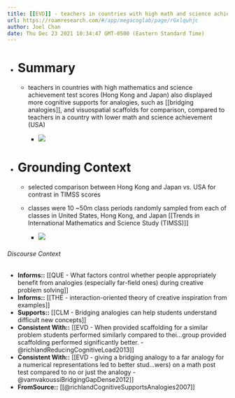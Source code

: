 ```yaml
---
title: [[EVD]] - teachers in countries with high math and science achievement scores also displayed more cognitive supports for analogies, such as bridging analogies, and visuospatial scaffolds for comparison, compared to teachers in a country with lower math and science achievement - [[@richlandCognitiveSupportsAnalogies2007]]
url: https://roamresearch.com/#/app/megacoglab/page/rGxlquhjc
author: Joel Chan
date: Thu Dec 23 2021 10:34:47 GMT-0500 (Eastern Standard Time)
---
```


- # Summary

    - teachers in countries with high mathematics and science achievement test scores (Hong Kong and Japan) also displayed more cognitive supports for analogies, such as [[bridging analogies]], and visuospatial scaffolds for comparison, compared to teachers in a country with lower math and science achievement (USA)

        - ![](https://firebasestorage.googleapis.com/v0/b/firescript-577a2.appspot.com/o/imgs%2Fapp%2Fmegacoglab%2F2o9VNKLRJD.png?alt=media&token=f7c2aab9-5376-4e7d-af1d-ad06f2343a4e)
- # Grounding Context

    - selected comparison between Hong Kong and Japan vs. USA for contrast in TIMSS scores

    - classes were 10 ~50m class periods randomly sampled from each of classes in United States, Hong Kong, and Japan [[Trends in International Mathematics and Science Study (TIMSS)]]

        - ![](https://firebasestorage.googleapis.com/v0/b/firescript-577a2.appspot.com/o/imgs%2Fapp%2Fmegacoglab%2FAvfLIRnAFk.png?alt=media&token=c32f30c5-d308-44a1-bf76-a854b32d7661)

###### Discourse Context

- **Informs::** [[QUE - What factors control whether people appropriately benefit from analogies (especially far-field ones) during creative problem solving]]
- **Informs::** [[THE - interaction-oriented theory of creative inspiration from examples]]
- **Supports::** [[CLM - Bridging analogies can help students understand difficult new concepts]]
- **Consistent With::** [[EVD - When provided scaffolding for a similar problem students performed similarly compared to thei...group provided scaffolding performed significantly better. - @richlandReducingCognitiveLoad2013]]
- **Consistent With::** [[EVD - giving a bridging analogy to a far analogy for a numerical representations led to better stud...wers) on a math post test compared to no or just the analogy - @vamvakoussiBridgingGapDense2012]]
- **FromSource::** [[@richlandCognitiveSupportsAnalogies2007]]
